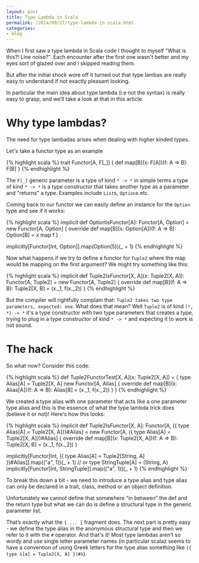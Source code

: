 ```yaml
---
layout: post
title: Type Lambda in Scala
permalink: /2014/09/27/type-lambda-in-scala.html
categories:
- blog
---
```


When I first saw a type lambda in Scala code I thought to myself "What is this?!
Line noise?". Each encounter after the first one wasn't better and my eyes sort
of glazed over and I skipped reading them.

But after the initial shock wore off it turned out that type lambas are really
easy to understand if not exactly pleasant looking.

In particular the main idea about type lambda (i.e not the syntax) is really
easy to grasp, and we’ll take a look at that in this article.

Why type lambdas?
=================

The need for type lambadas arises when dealing with higher kinded types. 

Let's take a functor type as an example

{% highlight scala %}
trait Functor[A, F[_]] {
  def map[B](x: F[A])(f: A => B): F[B]
}
{% endhighlight %}

The `F[_]` generic parameter is a type of kind `* -> *` in simple terms a type
of kind `* -> *` is a type constructor that takes another type as a parameter
and "returns" a type.  Examples include `List`s, `Option`s etc.

Coming back to our functor we can easily define an instance for the `Option` type and see if it works:

{% highlight scala %}
implicit def OptionIsFunctor[A]: Functor[A, Option] = new Functor[A, Option] {
  override def map[B](x: Option[A])(f: A => B): Option[B] = x map f
}

implicitly[Functor[Int, Option]].map(Option(5))(_ + 1)
{% endhighlight %}

Now what happens if we try to define a functor for `Tuple2` where the map would
be mapping on the first argument? We might try something like this:

{% highlight scala %}
implicit def Tuple2IsFunctor[X, A](x: Tuple2[X, A]): Functor[A, Tuple2] = new Functor[A, Tuple2] {
  override def map[B](f: A => B): Tuple2[X, B] = (x._1, f(x._2))
}
{% endhighlight %}

But the compiler will rightfully complain that: `Tuple2 takes two type
parameters, expected: one`. What does that mean? Well `Tuple2` is of kind 
`(*, *) -> *` it's a type constructor with two type parameters that creates a
type, trying to plug in a type constructor of kind `* -> *` and expecting it to
work is not sound.

The hack
========

So what now? Consider this code: 

{% highlight scala %}
def Tuple2FunctorTest[X, A](x: Tuple2[X, A]) = {
  type Alias[A] = Tuple2[X, A]
  new Functor[A, Alias] {
    override def map[B](x: Alias[A])(f: A => B): Alias[B] = (x._1, f(x._2))
  }
}
{% endhighlight %}

We created a type alias with one parameter that acts like a one parameter type
alias and this is the essence of what the type lambda trick does (believe it or
not)! Here's how this looks:

{% highlight scala %}
implicit def Tuple2IsFunctor[X, A]: Functor[A, ({ type Alias[A] = Tuple2[X, A]})#Alias] = 
  new Functor[A, ({ type Alias[A] = Tuple2[X, A]})#Alias] {
    override def map[B](x: Tuple2[X, A])(f: A => B): Tuple2[X, B] = (x._1, f(x._2))
  }


implicitly[Functor[Int, ({ type Alias[A] = Tuple2[String, A] })#Alias]].map(("a", 1))(_ + 1)
// or
type StringTuple[A] = (String, A)
implicitly[Functor[Int, StringTuple]].map(("a", 1))(_ + 1)
{% endhighlight %}

To break this down a bit - we need to introduce a type alias and type alias can
only be declared in a trait, class, method or an object definition.

Unfortunately we cannot define that somewhere “in between” the def and the
return type but what we can do is define a structural type in the generic
parameter list.

That’s exactly what the `{ ... }` fragment does. The next part is pretty easy - we
define the type alias in the anonymous structural type and then we refer to it
with the `#` operator. And that's it! Most type lambdas aren’t so wordy and use
single letter parameter names (in particular scalaz seems to have a convention
of using Greek letters for the type alias something like 
`({ type λ[α] = Tuple2[X, A] })#λ`).

